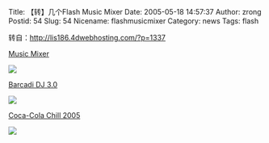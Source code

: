 Title: 【转】几个Flash Music Mixer
Date: 2005-05-18 14:57:37
Author: zrong
Postid: 54
Slug: 54
Nicename: flashmusicmixer
Category: news
Tags: flash

转自：http://lis186.4dwebhosting.com/?p=1337

[Music Mixer](http://www.ola.nl/soundcheck/musicmixer/p_musicmixer.asp)

![](/wp-content/uploads/2005/mixer_thumb_musicmixer.png)

[Barcadi DJ 3.0](http://www.bacardidj.com/)

![](/wp-content/uploads/2005/mixer_thumb-chill.png)

[Coca-Cola Chill 2005](http://chill.coca-cola.com/)

![](/wp-content/uploads/2005/mixer_thumb-dj30.png)

